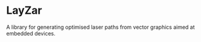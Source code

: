 # LayZar
A library for generating optimised laser paths from vector graphics aimed at embedded devices.
